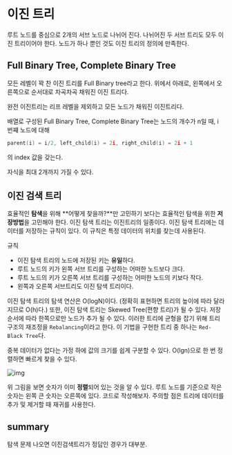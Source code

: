 # 이진 트리

루트 노드를 중심으로 2개의 서브 노드로 나뉘어 진다. 나뉘어진 두 서브 트리도 모두 이진 트리이어야 한다. 노드가 하나 뿐인 것도 이진 트리의 정의에 만족한다.

## Full Binary Tree, Complete Binary Tree

모든 레벨이 꽉 찬 이진 트리를 Full Binary tree라고 한다. 위에서 아래로, 왼쪽에서 오른쪽으로 순서대로 차곡차곡 채워진 이진 트리다.

완전 이진트리는 리프 레벨을 제외하고 모든 노드가 채워진 이진트리다.

배열로 구성된 Full Binary Tree, Complete Binary Tree는 노드의 개수가 n일 때, i 번쨰 노드에 대해

```C
parent(i) = i/2, left_child(i) = 2i, right_child(i) = 2i + 1
```
의 index 값을 갖는다.


자식을 최대 2개까지 가질 수 있다.

## 이진 검색 트리

효율적인 **탐색**을 위해 **어떻게 찾을까?**만 고민하기 보다는 효율적인 탐색을 위한 **저장방법**을 고민해야 한다. 이진 탐색 트리는 이진트리의 일종이다. 이진 탐색 트리에는 데이터를 저장하는 규칙이 있다. 이 규칙은 특정 데이터의 위치를 찾는데 사용된다.

규칙
- 이진 탐색 트리의 노드에 저장된 키는 **유일**하다.
- 루트 노드의 키가 왼쪽 서브 트리를 구성하는 어떠한 노드보다 크다.
- 루트 노드의 키가 오른쪽 서브 트리를 구성하는 어떠한 노드의 키보다 작다.
- 왼쪽과 오른쪽 서브트리도 이진 탐색 트리이다.

이진 탐색 트리의 탐색 연산은 O(logN)이다. (정확히 표현하면 트리의 높이에 따라 달라지므로 O(h)다.) 또한, 이진 탐색 트리는 Skewed Tree(편향 트리)가 될 수 있다. 저장 순서에 따라 한쪽으로만 노드가 추가 될 수 있다. 이러한 트리에 균형을 잡기 위해 트리 구조의 재조정을 `Rebalancing`이라고 한다. 이 기법을 구현한 트리 중 하나는 `Red-Black Tree`다.


중복 데이터가 없다는 가정 하에 값의 크기를 쉽게 구분할 수 있다. O(lgn)으로 한 번 정렬하면 빠르게 찾을 수 있다.

![img](https://upload.wikimedia.org/wikipedia/commons/thumb/d/da/Binary_search_tree.svg/2000px-Binary_search_tree.svg.png)

위 그림을 보면 숫자가 이미 **정렬**되어 있는 것을 알 수 있다. 루트 노드를 기준으로 작은 숫자는 왼쪽 큰 숫자는 오른쪽에 있다. 코드로 작성해보자. 주의할 점은 트리에 데이터를 추가 및 제거할 때 재귀를 사용한다.


## summary

탐색 문제 나오면 이진검색트리가 정답인 경우가 대부분.

